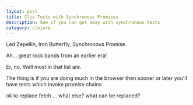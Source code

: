 ```yaml
---
layout: post
title: Cljs Tests with Synchronous Promises
description: See if you can get away with synchronous tests
category: clojure 
---
```


Led Zepellin,
Iron Butterfly,
Synchronous Promise

Ah...  great rock bands from an earlier era!

Er, no. Well most in that list are. 

The thing is if you are doing much in the browser then sooner or later you'll have tests which invoke promise chains

ok to replace fetch
... what else? what can be replaced?
